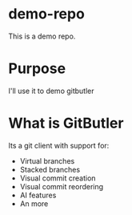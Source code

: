 # demo-repo

This is a demo repo.

# Purpose

I'll use it to demo gitbutler

# What is GitButler

Its a git client with support for: 

- Virtual branches
- Stacked branches
- Visual commit creation
- Visual commit reordering
- AI features
- An more
